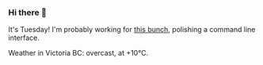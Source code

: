 ### Hi there :wave:

It's Tuesday! I'm probably working for [this bunch](https://github.com/kohofinancial), polishing a command line interface.

Weather in Victoria BC: overcast, at +10°C.
